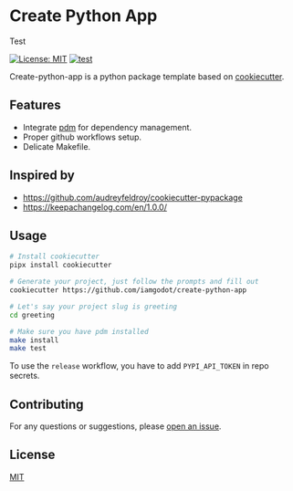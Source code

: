 # Create Python App

Test

[![License: MIT](https://img.shields.io/badge/License-MIT-blue.svg)](LICENSE)
[![test](https://github.com/iamgodot/create-python-app/actions/workflows/test.yml/badge.svg)](https://github.com/iamgodot/create-python-app/actions/workflows/test.yml)

Create-python-app is a python package template based on [cookiecutter](https://github.com/audreyr/cookiecutter).

## Features

- Integrate [pdm](https://github.com/pdm-project/pdm) for dependency management.
- Proper github workflows setup.
- Delicate Makefile.

## Inspired by

- https://github.com/audreyfeldroy/cookiecutter-pypackage
- https://keepachangelog.com/en/1.0.0/

## Usage

```bash
# Install cookiecutter
pipx install cookiecutter

# Generate your project, just follow the prompts and fill out
cookiecutter https://github.com/iamgodot/create-python-app

# Let's say your project slug is greeting
cd greeting

# Make sure you have pdm installed
make install
make test
```

To use the `release` workflow, you have to add `PYPI_API_TOKEN` in repo secrets.

## Contributing

For any questions or suggestions, please [open an issue](https://github.com/iamgodot/create-python-app/issues).

## License

[MIT](LICENSE)
